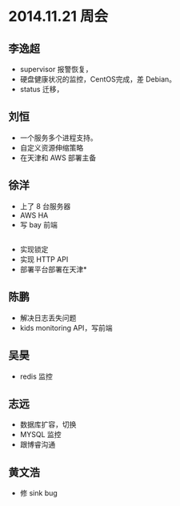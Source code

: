 # 2014.11.21 周会

## 李逸超

* supervisor 报警恢复，
* 硬盘健康状况的监控，CentOS完成，差 Debian。
* status 迁移，


## 刘恒

* 一个服务多个进程支持。
* 自定义资源伸缩策略
* 在天津和 AWS 部署主备

## 徐洋

* 上了 8 台服务器
*  AWS HA
*  写 bay 前端

## 

* 实现锁定
* 实现 HTTP API
* 部署平台部署在天津* 

## 陈鹏

* 解决日志丢失问题
* kids monitoring API，写前端

## 吴昊

* redis 监控

## 志远

* 数据库扩容，切换
* MYSQL 监控
* 跟博睿沟通

## 黄文浩

* 修 sink bug